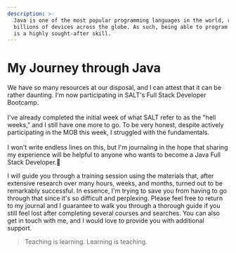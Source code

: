 ```yaml
---
description: >-
  Java is one of the most popular programming languages in the world, running on
  billions of devices across the globe. As such, being able to program in Java
  is a highly sought-after skill.
---
```


# My Journey through Java

We have so many resources at our disposal, and I can attest that it can be rather daunting. I'm now participating in SALT's Full Stack Developer Bootcamp.\
\
I've already completed the initial week of what SALT refer to as the "hell weeks," and I still have one more to go. To be very honest, despite actively participating in the MOB this week, I struggled with the fundamentals.\
\
I won't write endless lines on this, but I'm journaling in the hope that sharing my experience will be helpful to anyone who wants to become a Java Full Stack Developer.🌟

I will guide you through a training session using the materials that, after extensive research over many hours, weeks, and months, turned out to be remarkably successful. In essence, I'm trying to save you from having to go through that since it's so difficult and perplexing. Please feel free to return to my journal and I guarantee to walk you through a thorough guide if you still feel lost after completing several courses and searches. You can also get in touch with me, and I would love to provide you with additional support.&#x20;

> Teaching is learning. Learning is teaching.

